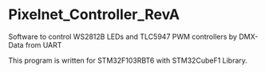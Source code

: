 # Pixelnet_Controller_RevA
Software to control WS2812B LEDs and TLC5947 PWM controllers by DMX-Data from UART

This program is written for STM32F103RBT6 with STM32CubeF1 Library.
